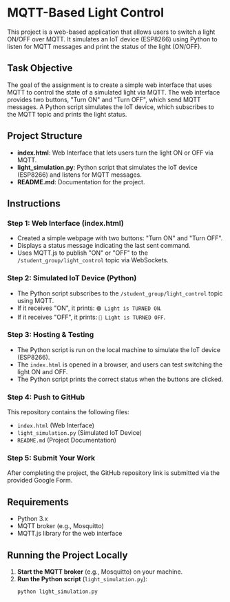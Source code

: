 # MQTT-Based Light Control

This project is a web-based application that allows users to switch a light ON/OFF over MQTT. It simulates an IoT device (ESP8266) using Python to listen for MQTT messages and print the status of the light (ON/OFF).

## Task Objective

The goal of the assignment is to create a simple web interface that uses MQTT to control the state of a simulated light via MQTT. The web interface provides two buttons, "Turn ON" and "Turn OFF", which send MQTT messages. A Python script simulates the IoT device, which subscribes to the MQTT topic and prints the light status.

## Project Structure

- **index.html**: Web Interface that lets users turn the light ON or OFF via MQTT.
- **light_simulation.py**: Python script that simulates the IoT device (ESP8266) and listens for MQTT messages.
- **README.md**: Documentation for the project.

## Instructions

### Step 1: Web Interface (index.html)
- Created a simple webpage with two buttons: "Turn ON" and "Turn OFF".
- Displays a status message indicating the last sent command.
- Uses MQTT.js to publish "ON" or "OFF" to the `/student_group/light_control` topic via WebSockets.

### Step 2: Simulated IoT Device (Python)
- The Python script subscribes to the `/student_group/light_control` topic using MQTT.
- If it receives "ON", it prints: `🟢 Light is TURNED ON`.
- If it receives "OFF", it prints: `🔴 Light is TURNED OFF`.

### Step 3: Hosting & Testing
- The Python script is run on the local machine to simulate the IoT device (ESP8266).
- The `index.html` is opened in a browser, and users can test switching the light ON and OFF.
- The Python script prints the correct status when the buttons are clicked.

### Step 4: Push to GitHub
This repository contains the following files:
- `index.html` (Web Interface)
- `light_simulation.py` (Simulated IoT Device)
- `README.md` (Project Documentation)

### Step 5: Submit Your Work
After completing the project, the GitHub repository link is submitted via the provided Google Form.

## Requirements

- Python 3.x
- MQTT broker (e.g., Mosquitto)
- MQTT.js library for the web interface

## Running the Project Locally

1. **Start the MQTT broker** (e.g., Mosquitto) on your machine.
2. **Run the Python script** (`light_simulation.py`):
   ```bash
   python light_simulation.py
